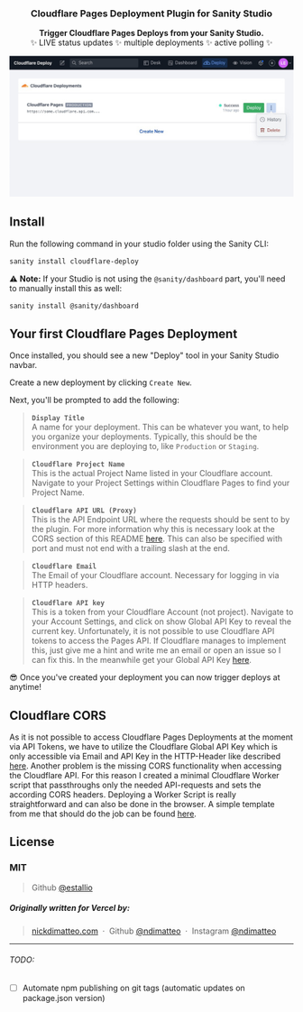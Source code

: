 <h3 align="center">
  Cloudflare Pages Deployment Plugin for Sanity Studio
</h3>
<p align="center">
  <strong>Trigger Cloudflare Pages Deploys from your Sanity Studio.</strong><br />
✨ LIVE status updates ✨ multiple deployments ✨ active polling ✨
</p>

![Screenshot](https://github.com/estallio/sanity-plugin-cloudflare-pages-deploy/blob/main/img/screenshot.jpg)

## Install

Run the following command in your studio folder using the Sanity CLI:

```sh
sanity install cloudflare-deploy
```

⚠️ **Note:** If your Studio is not using the `@sanity/dashboard` part, you'll need to manually install this as well:

```sh
sanity install @sanity/dashboard
```

## Your first Cloudflare Pages Deployment

Once installed, you should see a new "Deploy" tool in your Sanity Studio navbar.

Create a new deployment by clicking `Create New`.

Next, you'll be prompted to add the following:

> **`Display Title`**<br />
> A name for your deployment. This can be whatever you want, to help you organize your deployments. Typically, this should be the environment you are deploying to, like `Production` or `Staging`.

> **`Cloudflare Project Name`**<br />
> This is the actual Project Name listed in your Cloudflare account. Navigate to your Project Settings within Cloudflare Pages to find your Project Name.

> **`Cloudflare API URL (Proxy)`**<br />
> This is the API Endpoint URL where the requests should be sent to by the plugin. For more information why this is necessary look at the CORS section of this README [here](#cloudflare-cors). This can also be specified with port and must not end with a trailing slash at the end.

> **`Cloudflare Email`**<br />
> The Email of your Cloudflare account. Necessary for logging in via HTTP headers.

> **`Cloudflare API key`**<br />
> This is a token from your Cloudflare Account (not project). Navigate to your Account Settings, and click on show Global API Key to reveal the current key. Unfortunately, it is not possible to use Cloudflare API tokens to access the Pages API. If Cloudflare manages to implement this, just give me a hint and write me an email or open an issue so I can fix this. In the meanwhile get your Global API Key [here](https://dash.cloudflare.com/profile/api-tokens).

😎 Once you've created your deployment you can now trigger deploys at anytime!

## Cloudflare CORS

As it is not possible to access Cloudflare Pages Deployments at the moment via API Tokens, we have to utilize the Cloudflare Global API Key which is only accessible via Email and API Key in the HTTP-Header like described [here](https://developers.cloudflare.com/pages/platform/api). Another problem is the missing CORS functionality when accessing the Cloudflare API. For this reason I created a minimal Cloudflare Worker script that passthroughs only the needed API-requests and sets the according CORS headers. Deploying a Worker Script is really straightforward and can also be done in the browser. A simple template from me that should do the job can be found [here](https://github.com/estallio/cloudflare-pages-deployments-api-proxy).

## License

### MIT

> Github [@estallio](https://github.com/estallio) &nbsp;

##### Originally written for Vercel by:

> [nickdimatteo.com](https://nickdimatteo.com) &nbsp;&middot;&nbsp;
> Github [@ndimatteo](https://github.com/ndimatteo) &nbsp;&middot;&nbsp;
> Instagram [@ndimatteo](https://instagram.com/ndimatteo)
---
###### TODO:
- [ ] Automate npm publishing on git tags (automatic updates on package.json version)
